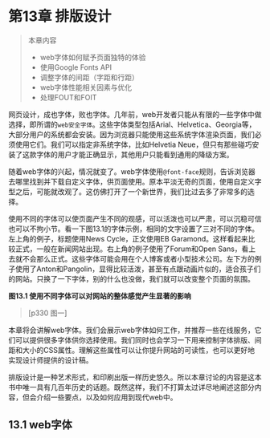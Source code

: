 # 第13章 排版设计

> 本章内容
>
> * web字体如何赋予页面独特的体验
> * 使用Google Fonts API
> * 调整字体的间距（字距和行距）
> * web字体性能相关因素与优化
> * 处理FOUT和FOIT



网页设计，成也字体，败也字体。几年前，web开发者只能从有限的一些字体中做选择，即所谓的`web安全字体`。这些字体类型包括Arial、Helvetica、Georgia等，大部分用户的系统都会安装。因为浏览器只能使用这些系统字体渲染页面，我们必须使用它们。我们可以指定非系统字体，比如Helvetia Neue，但只有那些碰巧安装了这款字体的用户才能正确显示，其他用户只能看到通用的降级方案。

随着web字体的兴起，情况就变了。web字体使用`@font-face`规则，告诉浏览器去哪里找到并下载自定义字体，供页面使用。原本平淡无奇的页面，使用自定义字型之后，可能就改观了。这仿佛打开了一个新世界，我们比过去多了非常多的选择。

使用不同的字体可以使页面产生不同的观感，可以活泼也可以严肃，可以沉稳可信也可以不拘小节。看一下图13.1的字体示例，相同的文字设置了三对不同的字体。左上角的例子，标题使用News Cycle，正文使用EB Garamond。这样看起来比较正式，一般在新闻网站出现。右上角的例子使用了Forum和Open Sans，看上去就不会那么正式。这些字体可能会用在个人博客或者小型技术公司。左下方的例子使用了Anton和Pangolin，显得比较活泼，甚至有点跟动画片似的，适合孩子们的网站。只换了一下字体，别的什么也没做，我们就可以改变整个页面的氛围。

**图13.1 使用不同字体可以对网站的整体感觉产生显著的影响**

> [p330 图一]

本章将会讲解web字体。我们会展示web字体如何工作，并推荐一些在线服务，它们可以提供很多字体供你选择使用。我们同时也会学习一下用来控制字体排版、间距和大小的CSS属性。理解这些属性可以让你提升网站的可读性，也可以更好地实现设计师提供的设计稿。

排版设计是一种艺术形式，和印刷出版一样历史悠久。所以本章讨论的内容是这本书中唯一具有几百年历史的话题。既然这样，我们不打算太过详尽地阐述这部分内容，但会介绍一些要点，以及如何应用到现代web中。

## 13.1 web字体

